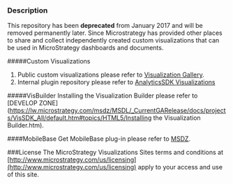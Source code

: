 ### Description
This repository has been **deprecated** from January 2017 and will be removed permanently later. Since Microstrategy has provided other places to share and collect independently created custom visualizations that can be used in MicroStrategy dashboards and documents.

#####Custom Visualizations
1. Public custom visualizations please refer to [Visualization Gallery](https://community.microstrategy.com/t5/Visualization-Library/bg-p/vizgallery). 
2. Internal plugin repository please refer to [AnalyticsSDK Visualizations](https://github.microstrategy.com/AnalyticsSDK/Visualizations)

#####VisBuilder
Installing the Visualization Builder please refer to [DEVELOP ZONE](https://lw.microstrategy.com/msdz/MSDL/_CurrentGARelease/docs/projects/VisSDK_All/default.htm#topics/HTML5/Installing the Visualization Builder.htm).

####MobileBase
Get MobileBase plug-in please refer to [MSDZ](https://lw.microstrategy.com/msdz/MSDL/_CurrentGARelease/docs/projects/VisSDK_All/default.htm#topics/HTML5/Deploying_a_custom_visualization.htm). 

###License
The MicroStrategy Visualizations Sites terms and conditions at [http://www.microstrategy.com/us/licensing](http://www.microstrategy.com/us/licensing) apply to your access and use of this site.